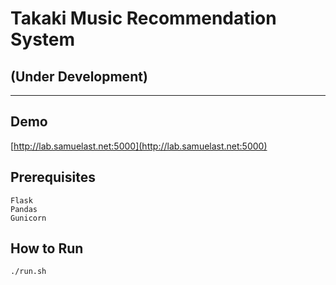 # Takaki Music Recommendation System
## (Under Development)

---

## Demo
[http://lab.samuelast.net:5000](http://lab.samuelast.net:5000)



## Prerequisites

```
Flask
Pandas
Gunicorn
```

## How to Run

```sh
./run.sh
```


